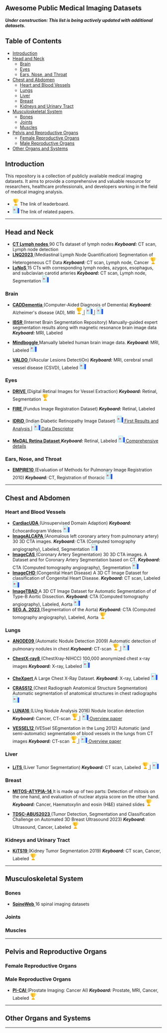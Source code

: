 <h2> Awesome Public Medical Imaging Datasets </h2>


***Under construction: This list is being actively updated with additional datasets.***




## Table of Contents

- [Introduction](#introduction)
- [Head and Neck](#head-and-neck)
  - [Brain](#brain)
  - [Eyes](#eyes)
  - [Ears, Nose, and Throat](#ears-nose-and-throat)
- [Chest and Abdomen](#chest-and-abdomen)
  - [Heart and Blood Vessels](#heart-and-blood-vessels)
  - [Lungs](#lungs)
  - [Liver](#liver)
  - [Breast](#breast)
  - [Kidneys and Urinary Tract](#kidneys-and-urinary-tract)
- [Musculoskeletal System](#musculoskeletal-system)
  - [Bones](#bones)
  - [Joints](#joints)
  - [Muscles](#muscles)
- [Pelvis and Reproductive Organs](#pelvis-and-reproductive-organs)
  - [Female Reproductive Organs](#female-reproductive-organs)
  - [Male Reproductive Organs](#male-reproductive-organs)
- [Other Organs and Systems](#other-organs-and-systems)

## Introduction

This repository is a collection of publicly available medical imaging datasets. It aims to provide a comprehensive and valuable resource for researchers, healthcare professionals, and developers working in the field of medical imaging analysis.


- ![Leaderboard](src/leaderboard.png) The link of leaderboard.
- ![paper](src/paper.png) The link of related papers.

______

## Head and Neck

- <a href="https://wiki.cancerimagingarchive.net/pages/viewpage.action?pageId=19726546"> **CT Lymph nodes** </a>
90 CTs dataset of lymph nodes
***Keyboard:*** CT scan, Lymph node detection
- <a href="https://lnq2023.grand-challenge.org"> **LNQ2023** </a> (Mediastinal Lymph Node Quantification)
Segmentation of Heterogeneous CT Data
***Keyboard:*** CT scan, Lymph node, Cancer
<a href="https://lnq2023.grand-challenge.org/evaluation/validation/leaderboard/"> ![Leaderboard](src/leaderboard.png) </a>
- <a href="https://huggingface.co/datasets/andreped/LyNoS"> **LyNoS** </a>
15 CTs with corresponding lymph nodes, azygos, esophagus, and subclavian carotid arteries
***Keyboard:*** CT scan, Lymph node, Segmentation
<a href="https://www.tandfonline.com/doi/full/10.1080/21681163.2022.2043778"> ![paper](src/paper.png) </a>



### Brain

- <a href="https://caddementia.grand-challenge.org"> **CADDementia** </a> (Computer-Aided Diagnosis of Dementia)
***Keyboard:*** Alzheimer's disease (AD), MRI
<a href="https://caddementia.grand-challenge.org/results_all"> ![Leaderboard](src/leaderboard.png) </a> | <a href="https://www.sciencedirect.com/science/article/abs/pii/S1053811915000737"> ![paper](src/paper.png) </a> | <a href="https://caddementia.grand-challenge.org/Publications"> ![paper](src/paper.png) </a>

- <a href="https://www.nitrc.org/projects/ibsr/"> **IBSR** </a> (Internet Brain Segmentation Repository)
Manually-guided expert segmentation results along with magnetic resonance brain image data
***Keyboard:*** MRI, Labeled
- <a href="https://mindboggle.info/data.html"> **Mindboggle** </a>
Manually labeled human brain image data.
***Keyboard:*** MRI, Labeled
<a href="https://www.frontiersin.org/articles/10.3389/fnins.2012.00171/full"> ![paper](src/paper.png) </a> 
- <a href="https://valdo.grand-challenge.org"> **VALDO** </a> (VAscular Lesions DetectiOn)
***Keyboard:*** MRI, cerebral small vessel disease (CSVD), Labeled
<a href="https://zenodo.org/records/4600654"> ![paper](src/paper.png) </a>

### Eyes

- <a href="https://drive.grand-challenge.org"> **DRIVE** </a> (Digital Retinal Images for Vessel Extraction)
***Keyboard:*** Retinal, Segmentation
<a href="https://drive.grand-challenge.org/evaluation/challenge/leaderboard"> ![Leaderboard](src/leaderboard.png) </a> 

- <a href="https://projects.ics.forth.gr/cvrl/fire"> **FIRE** </a> (Fundus Image Registration Dataset)
***Keyboard:*** Retinal, Labeled

- <a href="https://idrid.grand-challenge.org/"> **IDRiD** </a> (Indian Diabetic Retinopathy Image Dataset)
<a href="https://www.sciencedirect.com/science/article/abs/pii/S1361841519301033?via%3Dihub"> ![paper](src/paper.png) First Results and Analysis </a>  | <a href="https://www.mdpi.com/2306-5729/3/3/25"> ![paper](src/paper.png) Data Descriptor </a> 



- <a href="https://github.com/SaharAlmahfouzNasser/MeDAL-Retina"> **MeDAL Retina Dataset** </a> 
***Keyboard:*** Retinal, Labeled
<a href="https://arxiv.org/pdf/2307.10698.pdf"> ![paper](src/paper.png) Comprehensive details </a> 



### Ears, Nose, and Throat

- <a href="https://empire10.grand-challenge.org"> **EMPIRE10** </a> (Evaluation of Methods for Pulmonary Image Registration 2010)
***Keyboard:*** CT, Registration of thoracic
<a href="https://pubmed.ncbi.nlm.nih.gov/21632295"> ![paper](src/paper.png) </a> 


______

## Chest and Abdomen

### Heart and Blood Vessels

- <a href="https://www.kaggle.com/datasets/xiaoweixumedicalai/imagealcapa"> **CardiacUDA** </a> (Unsupervised Domain Adaption)
***Keyboard:*** Echocardiogram Videos
<a href="https://arxiv.org/abs/2309.11145"> ![paper](src/paper.png) </a>
- <a href="https://www.kaggle.com/datasets/xiaoweixumedicalai/imagealcapa"> **ImageALCAPA** </a> (Anomalous left coronary artery from pulmonary artery)
30 3D CTA images.
***Keyboard:*** CTA (Computed tomography angiography), Labeled, Segmentation 
<a href="https://www.sciencedirect.com/science/article/abs/pii/S0895611123001052"> ![paper](src/paper.png) </a>
- <a href="https://www.kaggle.com/datasets/xiaoweixumedicalai/imagecas"> **ImageCAS** </a> (Coronary Artery Segmentation)
30 3D CTA images.
A Dataset and for Coronary Artery Segmentation based on CT.
***Keyboard:*** CTA (Computed tomography angiography), Segmentation 
<a href="https://ieeexplore.ieee.org/document/9994951"> ![paper](src/paper.png) </a>
- <a href="https://www.kaggle.com/datasets/xiaoweixumedicalai/imagechd"> **ImageCHD** </a> (Congenital Heart Disease)
A 3D CT Image Dataset for classification of Congenital Heart Disease.
***Keyboard:*** CT scan, Labeled
<a href="https://arxiv.org/abs/2101.10799"> ![paper](src/paper.png) </a> 
- <a href="https://www.kaggle.com/datasets/xiaoweixumedicalai/imagetbad"> **ImageTBAD** </a>
A 3D CT Image Dataset for Automatic Segmentation of of Type-B Aortic Dissection.
***Keyboard:*** CTA (Computed tomography angiography), Labeled, Aorta
<a href="https://www.frontiersin.org/articles/10.3389/fphys.2021.732711/full"> ![paper](src/paper.png) </a> 
- <a href="https://multicenteraorta.grand-challenge.org/"> **SEG.A. 2023** </a> (Segmentation of the Aorta)
***Keyboard:*** CTA (Computed tomography angiography), Labeled, Aorta
<a href="https://multicenteraorta.grand-challenge.org/evaluation/preliminary-phase/leaderboard/"> ![Leaderboard](src/leaderboard.png) </a> 

### Lungs

- <a href="https://anode09.grand-challenge.org/"> **ANODE09** </a> (Automatic Nodule Detection 2009)
Automatic detection of pulmonary nodules in chest
***Keyboard:*** CT-scan
<a href="https://anode09.grand-challenge.org/Results"> ![Leaderboard](src/leaderboard.png) </a> | <a href="https://www.sciencedirect.com/science/article/abs/pii/S1361841510000587"> ![paper](src/paper.png) </a> 

- <a href="https://www.nih.gov/news-events/news-releases/nih-clinical-center-provides-one-largest-publicly-available-chest-x-ray-datasets-scientific-community"> **ChestX-ray8** </a> (ChestXray-NIHCC)
100,000 anonymized chest x-ray images
***Keyboard:*** X-ray, Labeled
<a href="https://arxiv.org/abs/1705.02315"> ![paper](src/paper.png) </a> 

- <a href="https://stanfordmlgroup.github.io/competitions/chexpert/"> **CheXpert** </a>
A Large Chest X-Ray Dataset.
***Keyboard:*** X-ray, Labeled
<a href="https://arxiv.org/abs/1901.07031"> ![paper](src/paper.png) </a>

- <a href="https://crass.grand-challenge.org"> **CRASS12** </a> (Chest Radiograph Anatomical Structure Segmentation)
Automatic segmentation of anatomical structures in chest radiographs
<a href="https://www.diagnijmegen.nl/publications/hoge12/?bibkey=Hoge12"> ![paper](src/paper.png) </a> 

- <a href="https://luna16.grand-challenge.org"> **LUNA16** </a> (LUng Nodule Analysis 2016)
Nodule location detection
***Keyboard:*** Cancer, CT-scan
<a href="https://luna16.grand-challenge.org/Results"> ![Leaderboard](src/leaderboard.png) </a> | <a href="https://www.sciencedirect.com/science/article/abs/pii/S1361841517301020"> ![paper](src/paper.png) Overview paper </a> 

- <a href="https://vessel12.grand-challenge.org/"> **VESSEL12** </a> (VESsel SEgmentation in the Lung 2012)
Automatic (and semi-automatic) segmentation of blood vessels in the lungs from CT images
***Keyboard:*** CT-scan
<a href="https://vessel12.grand-challenge.org/Results"> ![Leaderboard](src/leaderboard.png) </a> | <a href="https://www.sciencedirect.com/science/article/abs/pii/S136184151400111X"> ![paper](src/paper.png) Overview paper </a> 



### Liver

- <a href="https://competitions.codalab.org/competitions/17094"> **LiTS** </a> (Liver Tumor Segmentation)
***Keyboard:*** CT scan, Labeled
<a href="https://competitions.codalab.org/competitions/17094#results"> ![Leaderboard](src/leaderboard.png) </a> | <a href="https://arxiv.org/abs/1901.04056"> ![paper](src/paper.png) </a>



### Breast

- <a href="https://tdsc-abus2023.grand-challenge.org"> **MITOS-ATYPIA-14** </a>
It is made up of two parts: Detection of mitosis on the one hand, and evaluation of nuclear atypia score on the other hand.
***Keyboard:*** Cancer, Haematoxylin and eosin (H&E) stained slides
<a href="https://mitos-atypia-14.grand-challenge.org/Results2"> ![Leaderboard](src/leaderboard.png) </a>

- <a href="https://tdsc-abus2023.grand-challenge.org"> **TDSC-ABUS2023** </a> (Tumor Detection, Segmentation and Classification Challenge on Automated 3D Breast Ultrasound 2023)
***Keyboard:*** Ultrasound, Cancer, Labeled
<a href="https://tdsc-abus2023.grand-challenge.org/evaluation/challenge/leaderboard"> ![Leaderboard](src/leaderboard.png) </a>


### Kidneys and Urinary Tract

- <a href="https://kits19.grand-challenge.org/"> **KiTS19** </a> (Kidney Tumor Segmentation 2019)
***Keyboard:*** CT scan, Cancer, Labeled
<a href="https://kits19.grand-challenge.org/evaluation/challenge/leaderboard/"> ![Leaderboard](src/leaderboard.png) </a>

______

## Musculoskeletal System

### Bones
- <a href="http://spineweb.digitalimaginggroup.ca/"> **SpineWeb** </a>
16 spinal imaging datasets

### Joints

### Muscles

_______

## Pelvis and Reproductive Organs

### Female Reproductive Organs

### Male Reproductive Organs
- <a href="https://pi-cai.grand-challenge.org/"> **PI-CAI** </a> (Prostate Imaging: Cancer AI)
***Keyboard:*** Prostate, MRI, Cancer, Labeled
<a href="https://pi-cai.grand-challenge.org/evaluation/open-development-phase/leaderboard/"> ![Leaderboard](src/leaderboard.png) </a>
______
## Other Organs and Systems

__________________


